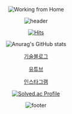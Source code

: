 <div align="center">

<img src="https://github.com/user-attachments/assets/36d3b765-e000-4175-85e4-2ac41845f85d" alt="Working from Home">

![header](https://capsule-render.vercel.app/api?type=waving&color=B897FF&height=250&section=header&text=Code%20King%20Academy%20🌏&fontSize=60&fontColor=ffffff)


  
[![Hits](https://hits.seeyoufarm.com/api/count/incr/badge.svg?url=https%3A%2F%2Fgithub.com%2Fgjbae1212%2Fhit-counter&count_bg=%23B897FF&title_bg=%23BE3DD9&icon=github.svg&icon_color=%23E7E7E7&title=visit&edge_flat=false)](https://hits.seeyoufarm.com)


![Anurag's GitHub stats](https://github-readme-stats.vercel.app/api?username=jukangpark&show_icons=true&theme=cobalt)

[기술블로그](https://jkng-96.gitbook.io/devlog)

[유튜브](https://www.youtube.com/channel/UCJoqs9hXVD2gdZusrhSRN9A)

[인스타그램](https://www.instagram.com/code_king_academy/)


[![Solved.ac Profile](http://mazassumnida.wtf/api/v2/generate_badge?boj=skyxxx9339)](https://solved.ac/skyxxx9339/)

![footer](https://capsule-render.vercel.app/api?type=waving&color=B897FF&height=100&section=footer)

</div>
